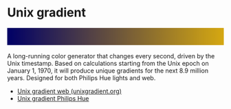 # Unix gradient

![preview](preview.png)

A long-running color generator that changes every second, driven by the Unix timestamp. Based on calculations starting from the Unix epoch on January 1, 1970, it will produce unique gradients for the next 8.9 million years. Designed for both Philips Hue lights and web.

- [Unix gradient web (unixgradient.org)](web)
- [Unix gradient Philips Hue](philips-hue)
